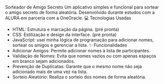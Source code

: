Sorteador de Amigo Secreto
Um aplicativo simples e funcional para sortear o amigo secreto de forma aleatória. 
Desenvolvido durante estudos com a ALURA em parceria com a OneOracle.
💻 Tecnologias Usadas
 * HTML: Estrutura e marcação da página. (pré pronta)
 * CSS: Estilização e design da interface. (pré pronta)
 * JavaScript: usei minha lógica de programação para adicionar nomes, sortear os amigos e gerenciar a lista.
✨ Funcionalidades
 * Adicionar Amigos: Permite adicionar nomes à lista de participantes.
 * Validação de Nomes: Evita que nomes vazios ou com apenas espaços em branco sejam adicionados.
 * Prevenção de Duplicatas: Garante que o mesmo nome não seja adicionado mais de uma vez na lista.
 * Sorteio Aleatório: Realiza o sorteio dos nomes de forma aleatória.

